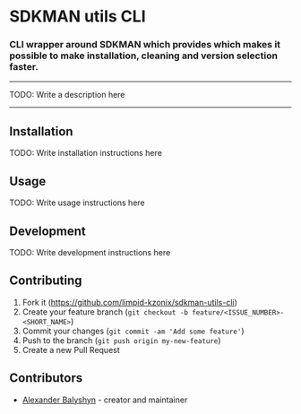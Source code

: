# SDKMAN utils CLI
### CLI wrapper around SDKMAN which provides which makes it possible to make installation, cleaning and version selection faster.

---

TODO: Write a description here

---

## Installation

TODO: Write installation instructions here

## Usage

TODO: Write usage instructions here

## Development

TODO: Write development instructions here

## Contributing

1. Fork it (<https://github.com/limpid-kzonix/sdkman-utils-cli>)
2. Create your feature branch (`git checkout -b feature/<ISSUE_NUMBER>-<SHORT_NAME>`)
3. Commit your changes (`git commit -am 'Add some feature'`)
4. Push to the branch (`git push origin my-new-feature`)
5. Create a new Pull Request

## Contributors

- [Alexander Balyshyn](https://github.com/limpid-kzonix) - creator and maintainer
